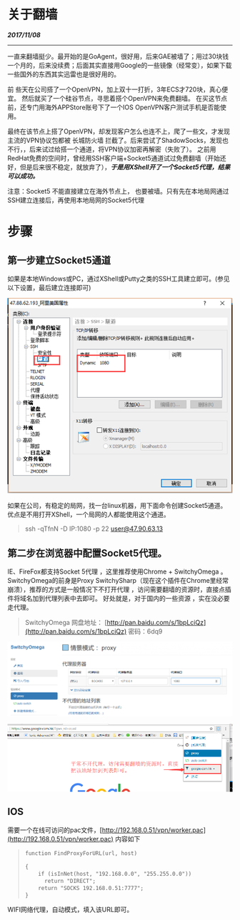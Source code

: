# 关于翻墙

_**2017/11/08**_

---

一直来翻墙挺少。最开始的是GoAgent，很好用，后来GAE被墙了；用过30块钱一个月的，后来没续费；后面其实直接用Google的一些镜像（经常变），如果下载一些国外的东西其实迅雷也是很好用的。

前 些天在公司搭了一个OpenVPN，加上双十一打折，3年ECS才720块，真心便宜。 然后就买了一个硅谷节点，寻思着搭个OpenVPN来免费翻墙。 在买这节点前，还专门用海外APPStore账号下了一个IOS OpenVPN客户测试手机是否能使用。

最终在该节点上搭了OpenVPN，却发现客户怎么也连不上，爬了一些文，才发现主流的VPN协议包都被 长城防火墙 拦截了。后来尝试了ShadowSocks，发现也不行，，后来试过给搭一个通道，将VPN协议加密再解密（失败了）。 之前用RedHat免费的空间时，曾经用SSH客户端+Socket5通道试过免费翻墙（开始还好，但是后来很不稳定，就放弃了），_**于是用XShell开了一个Socket5代理，结果可以成功。**_

注意：Socket5 不能直接建立在海外节点上， 也要被墙。只有先在本地局网通过SSH建立连接后，再使用本地局网的Socket5代理

# 步骤

## 第一步建立Socket5通道

如果是本地Windows或PC，通过XShell或Putty之类的SSH工具建立即可。\(参见以下设置，最后建立连接即可\)

![](/assets/vpn/xshell_socket5)

如果在公司，有稳定的局网，找一台linux机器，用下面命令创建Socket5通道。 优点是不用打开XShell，一个局网的人都能使用这个通道。

> ssh -qTfnN -D IP:1080 -p 22 user@47.90.63.13

## 第二步在浏览器中配置Socket5代理。

IE、FireFox都支持Socket 5代理 ，这里推荐使用Chrome +  SwitchyOmega 。 SwitchyOmega的前身是Proxy SwitchySharp（现在这个插件在Chrome里经常崩溃），推荐的方式是一般情况下不打开代理 ，访问需要翻墙的资源时，直接点插件将域名加到代理列表中去即可。 好处就是，对于国内的一些资源 ，实在没必要走代理。

> SwitchyOmega 网盘地址： [http://pan.baidu.com/s/1bpLciQz](http://pan.baidu.com/s/1bpLciQz) 密码：6dq9

![](/assets/vpn/chrome_ocx)

![](/assets/vpn/add_dynamic)

## IOS

需要一个在线可访问的pac文件，[http://192.168.0.51/vpn/worker.pac](http://192.168.0.51/vpn/worker.pac)  内容如下

> ```
> function FindProxyForURL(url, host)
> ```
>
> ```
> {
>     if (isInNet(host, "192.168.0.0", "255.255.0.0"))
>       return "DIRECT";
>     return "SOCKS 192.168.0.51:7777";
> }
> ```

WIFI网络代理，自动模式，填入该URL即可。

